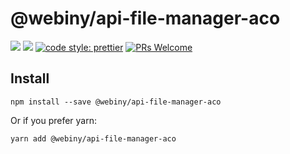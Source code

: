 # @webiny/api-file-manager-aco

[![](https://img.shields.io/npm/dw/@webiny/api-file-manager-aco.svg)](https://www.npmjs.com/package/@webiny/api-file-manager-aco)
[![](https://img.shields.io/npm/v/@webiny/api-file-manager-aco.svg)](https://www.npmjs.com/package/@webiny/api-file-manager-aco)
[![code style: prettier](https://img.shields.io/badge/code_style-prettier-ff69b4.svg?style=flat-square)](https://github.com/prettier/prettier)
[![PRs Welcome](https://img.shields.io/badge/PRs-welcome-brightgreen.svg?style=flat-square)](http://makeapullrequest.com)

## Install

```
npm install --save @webiny/api-file-manager-aco
```

Or if you prefer yarn:

```
yarn add @webiny/api-file-manager-aco
```